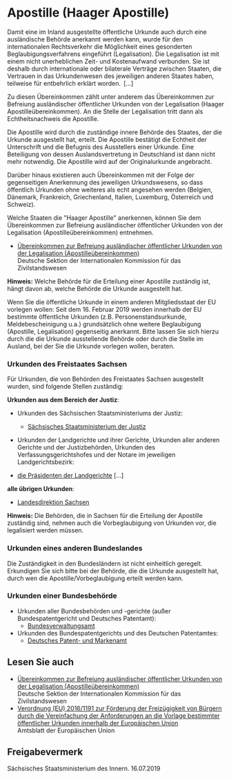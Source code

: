 # Apostille (Haager Apostille)

Damit eine im Inland ausgestellte öffentliche Urkunde auch durch eine ausländische Behörde anerkannt werden kann, wurde für den internationalen Rechtsverkehr die Möglichkeit eines gesonderten Beglaubigungsverfahrens eingeführt (Legalisation). Die Legalisation ist mit einem nicht unerheblichen Zeit- und Kostenaufwand verbunden. Sie ist deshalb durch internationale oder bilaterale Verträge zwischen Staaten, die Vertrauen in das Urkundenwesen des jeweiligen anderen Staates haben, teilweise für entbehrlich erklärt worden. [...]

Zu diesen Übereinkommen zählt unter anderem das Übereinkommen zur Befreiung ausländischer öffentlicher Urkunden von der Legalisation (Haager Apostilleübereinkommen). An die Stelle der Legalisation tritt dann als Echtheitsnachweis die Apostille.

Die Apostille wird durch die zuständige innere Behörde des Staates, der die Urkunde ausgestellt hat, erteilt. Die Apostille bestätigt die Echtheit der Unterschrift und die Befugnis des Ausstellers einer Urkunde. Eine Beteiligung von dessen Auslandsvertretung in Deutschland ist dann nicht mehr notwendig. Die Apostille wird auf der Originalurkunde angebracht.

Darüber hinaus existieren auch Übereinkommen mit der Folge der gegenseitigen Anerkennung des jeweiligen Urkundswesens, so dass öffentlich Urkunden ohne weiteres als echt angesehen werden (Belgien, Dänemark, Frankreich, Griechenland, Italien, Luxemburg, Österreich und Schweiz).

Welche Staaten die "Haager Apostille" anerkennen, können Sie dem Übereinkommen zur Befreiung ausländischer öffentlicher Urkunden von der Legalisation (Apostilleübereinkommen) entnehmen.

* [Übereinkommen zur Befreiung ausländischer öffentlicher Urkunden von der Legalisation (Apostilleübereinkommen)](https://www.personenstandsrecht.de/Webs/PERS/DE/uebereinkommen/_documents/haager-uebereinkommen/ue02.html "Apostilleübereinkommen, Personenstandsrecht (BMI)")  
   Deutsche Sektion der Internationalen Kommission für das Zivilstandswesen

**Hinweis:** Welche Behörde für die Erteilung einer Apostille zuständig ist, hängt davon ab, welche Behörde die Urkunde ausgestellt hat.

Wenn Sie die öffentliche Urkunde in einem anderen Mitgliedsstaat der EU vorlegen wollen: Seit dem 16. Februar 2019 werden innerhalb der EU bestimmte öffentliche Urkunden (z.B. Personenstandsurkunde, Meldebescheinigung u.a.) grundsätzlich ohne weitere Beglaubigung (Apostille, Legalisation) gegenseitig anerkannt. Bitte lassen Sie sich hierzu durch die die Urkunde ausstellende Behörde oder durch die Stelle im Ausland, bei der Sie die Urkunde vorlegen wollen, beraten.

### Urkunden des Freistaates Sachsen

Für Urkunden, die von Behörden des Freistaates Sachsen ausgestellt wurden, sind folgende Stellen zuständig:

**Urkunden aus dem Bereich der Justiz**:

* Urkunden des Sächsischen Staatsministeriums der Justiz:
  + [Sächsisches Staatsministerium der Justiz](http://amt24.sachsen.de/ZFinder/zflink.do?&modul=BE&id=16603 "Sächsisches Staatsministerium der Justiz (Amt24)")

* Urkunden der Landgerichte und ihrer Gerichte, Urkunden aller anderen Gerichte und der Justizbehörden, Urkunden des Verfassungsgerichtshofes und der Notare im jeweiligen Landgerichtsbezirk:

+ [die Präsidenten der Landgerichte](https://www.justiz.sachsen.de/content/lg.htm "Landgerichte (Staatsministerium der Justiz)") [...]

**alle übrigen Urkunden**:

* [Landesdirektion Sachsen](https://amt24.sachsen.de/web/guest/trefferliste/-/trefferliste/q-gemeinde/f-organisationseinheit "Amt24 Behördenwegweiser: Landesdirektion Sachsen")

**Hinweis:**  Die Behörden, die in Sachsen für die Erteilung der Apostille zuständig sind, nehmen auch die Vorbeglaubigung von Urkunden vor, die legalisiert werden müssen.

### Urkunden eines anderen Bundeslandes

Die Zuständigkeit in den Bundesländern ist nicht einheitlich geregelt. Erkundigen Sie sich bitte bei der Behörde, die die Urkunde ausgestellt hat, durch wen die Apostille/Vorbeglaubigung erteilt werden kann.

### Urkunden einer Bundesbehörde

* Urkunden aller Bundesbehörden und -gerichte (außer Bundespatentgericht und Deutsches Patentamt):
  + [Bundesverwaltungsamt](https://www.bva.bund.de/DE/Home/home_node.html "Bundesverwaltungsamt")
* Urkunden des Bundespatentgerichts und des Deutschen Patentamtes:
  + [Deutsches Patent- und Markenamt](https://www.dpma.de/ "Deutsches Patent- und Markenamt")

## Lesen Sie auch

* [Übereinkommen zur Befreiung ausländischer öffentlicher Urkunden von der Legalisation (Apostilleübereinkommen)](https://www.personenstandsrecht.de/Webs/PERS/DE/uebereinkommen/_documents/haager-uebereinkommen/ue02.html "Apostilleübereinkommen, Personenstandsrecht (BMI)")  
  Deutsche Sektion der Internationalen Kommission für das Zivilstandswesen
* [Verordnung (EU) 2016/1191 zur Förderung der Freizügigkeit von Bürgern durch die Vereinfachung der Anforderungen an die Vorlage bestimmter öffentlicher Urkunden innerhalb der Europäischen Union](https://eur-lex.europa.eu/legal-content/DE/TXT/PDF/?uri=CELEX:32016R1191&from=DE "EU-Verordnung zur Förderung der Freizügigkeit von Bürgern (Amtsblatt der EU)")  
  Amtsblatt der Europäischen Union

## Freigabevermerk

Sächsisches Staatsministerium des Innern. 16.07.2019
